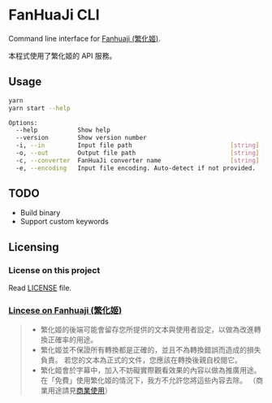 # FanHuaJi CLI

Command line interface for [Fanhuaji (繁化姬)](https://zhconvert.org/).

本程式使用了繁化姬的 API 服務。

## Usage

```sh
yarn
yarn start --help

Options:
  --help           Show help                                           [boolean]
  --version        Show version number                                 [boolean]
  -i, --in         Input file path                           [string] [required]
  -o, --out        Output file path                          [string] [required]
  -c, --converter  FanHuaJi converter name                   [string] [required]
  -e, --encoding   Input file encoding. Auto-detect if not provided.    [string]
```

## TODO

- Build binary
- Support custom keywords

## Licensing

### License on this project

Read [LICENSE](LICENSE) file.

### [Lincese on Fanhuaji (繁化姬)](https://docs.zhconvert.org/license/)

> - 繁化姬的後端可能會留存您所提供的文本與使用者設定，以做為改進轉換正確率的用途。
> - 繁化姬並不保證所有轉換都是正確的，並且不為轉換錯誤而造成的損失負責。 若您的文本為正式的文件，您應該在轉換後親自校閱它。
> - 繁化姬會於字幕中，加入不妨礙實際觀看效果的內容以做為推廣用途。 在「免費」使用繁化姬的情況下，我方不允許您將這些內容去除。 （商業用途請見[商業使用](https://docs.zhconvert.org/commercial/)）
